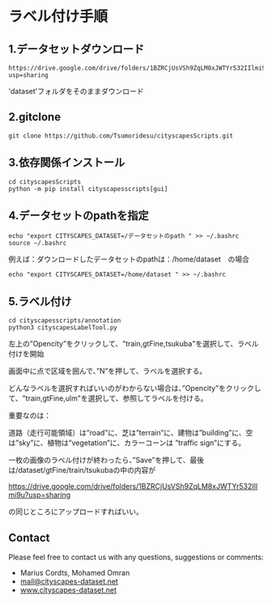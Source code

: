 # ラベル付け手順


## 1.データセットダウンロード
```
https://drive.google.com/drive/folders/1BZRCjUsVSh9ZqLM8xJWTYr532IIlmi9u?usp=sharing
```
'dataset'フォルダをそのままダウンロード

## 2.gitclone
```
git clone https://github.com/Tsumoridesu/cityscapesScripts.git
```


## 3.依存関係インストール

```
cd cityscapesScripts
python -m pip install cityscapesscripts[gui]
```

## 4.データセットのpathを指定

```
echo "export CITYSCAPES_DATASET=/データセットのpath " >> ~/.bashrc
source ~/.bashrc
```
例えば：ダウンロードしたデータセットのpathは：/home/dataset　の場合
```
echo "export CITYSCAPES_DATASET=/home/dataset " >> ~/.bashrc
```

## 5.ラベル付け
```
cd cityscapesscripts/annotation
python3 cityscapesLabelTool.py
```
左上の”Opencity”をクリックして、"train,gtFine,tsukuba"を選択して、ラベル付けを開始


画面中に点で区域を囲んで、”N”を押して、ラベルを選択する。


どんなラベルを選択すればいいのがわからない場合は、”Opencity”をクリックして、"train,gtFine,ulm"を選択して、参照してラベルを付ける。

重要なのは：

道路（走行可能領域）は”road”に、芝は”terrain”に、建物は”building”に、空は”sky”に、植物は”vegetation”に、カラーコーンは
”traffic sign”にする。

一枚の画像のラベル付けが終わったら、”Save”を押して、最後は/dataset/gtFine/train/tsukubaの中の内容が

https://drive.google.com/drive/folders/1BZRCjUsVSh9ZqLM8xJWTYr532IIlmi9u?usp=sharing

の同じところにアップロードすればいい。


## Contact

Please feel free to contact us with any questions, suggestions or comments:

* Marius Cordts, Mohamed Omran
* mail@cityscapes-dataset.net
* www.cityscapes-dataset.net
